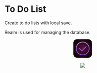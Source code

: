 # To Do List
Create to do lists with local save.

Realm is used for managing the database.

<p align="center">
  <img width="60" height="auto" style="border-radius: 20%;" src="ToDoList/Assets.xcassets/AppIcon.appiconset/1024.png">
</p>

<p align="center">
  <img width="300" height="auto" src="screenShot.jpeg">
</p>
